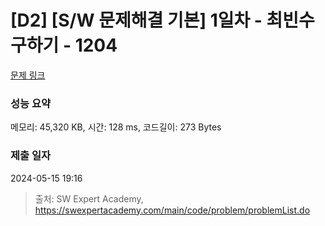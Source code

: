 # [D2] [S/W 문제해결 기본] 1일차 - 최빈수 구하기 - 1204 

[문제 링크](https://swexpertacademy.com/main/code/problem/problemDetail.do?contestProbId=AV13zo1KAAACFAYh) 

### 성능 요약

메모리: 45,320 KB, 시간: 128 ms, 코드길이: 273 Bytes

### 제출 일자

2024-05-15 19:16



> 출처: SW Expert Academy, https://swexpertacademy.com/main/code/problem/problemList.do